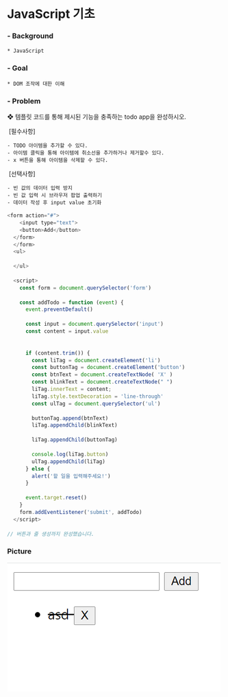 # JavaScript 기초

### - Background

```
* JavaScript
```

### - Goal

```
* DOM 조작에 대한 이해
```

### - Problem

❖  템플릿 코드를 통해 제시된 기능을 충족하는 todo app을 완성하시오.

​	[필수사항]

	- TODO 아이템을 추가할 수 있다.
	- 아이템 클릭을 통해 아이템에 취소선을 추가하거나 제거할수 있다.
	- x 버튼을 통해 아이템을 삭제할 수 있다.
​	[선택사항]

```
- 빈 값의 데이터 입력 방지
- 빈 값 입력 시 브라우저 팝업 출력하기
- 데이터 작성 후 input value 초기화
```

```js
<form action="#">
    <input type="text">
    <button>Add</button>
  </form>
  </form>
  <ul>
    
  </ul>

  <script>
    const form = document.querySelector('form')

    const addTodo = function (event) {
      event.preventDefault()

      const input = document.querySelector('input')
      const content = input.value
      

      if (content.trim()) {
        const liTag = document.createElement('li')
        const buttonTag = document.createElement('button')
        const btnText = document.createTextNode( 'X' )
        const blinkText = document.createTextNode(" ")
        liTag.innerText = content;
        liTag.style.textDecoration = 'line-through'
        const ulTag = document.querySelector('ul')
        
        buttonTag.append(btnText)
        liTag.appendChild(blinkText)
        
        liTag.appendChild(buttonTag)

        console.log(liTag.button)
        ulTag.appendChild(liTag)
      } else {
        alert('할 일을 입력해주세요!')
      }
      
      event.target.reset()
    }
    form.addEventListener('submit', addTodo)
  </script>

// 버튼과 줄 생성까지 완성했습니다.
```

### Picture

![image-20211028220956699](workshop.assets/image-20211028220956699.png)

